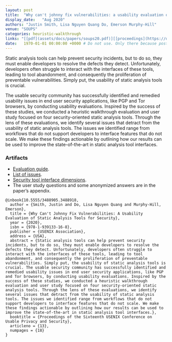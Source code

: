 ```yaml
---
layout: post
title:  "Why can't johnny fix vulnerabilities: a usability evaluation of static analysis tools for security"
display_date:   "Aug 2020"
authors: "Justin Smith, Lisa Nguyen Quang Do, Emerson Murphy-Hill"
venue: "SOUPS"
categories: heuristic-walkthrough
links: "[[pdf](assets/docs/papers/soups20.pdf)][[proceedings](https://dl.acm.org/doi/10.5555/3488905.3488918)]"
date:   1970-01-01 00:00:00 +0000 # Do not use. Only there because posts require a date.
---
```

Static analysis tools can help prevent security incidents, but to do so, they must enable developers to resolve the defects they detect. Unfortunately, developers often struggle to interact with the interfaces of these tools, leading to tool abandonment, and consequently the proliferation of preventable vulnerabilities. Simply put, the usability of static analysis tools is crucial.

The usable security community has successfully identified and remedied usability issues in end user security applications, like PGP and Tor browsers, by conducting usability evaluations. Inspired by the success of these studies, we conducted a heuristic walkthrough evaluation and user study focused on four security-oriented static analysis tools. Through the lens of these evaluations, we identify several issues that detract from the usability of static analysis tools. The issues we identified range from workflows that do not support developers to interface features that do not scale. We make these findings actionable by outlining how our results can be used to improve the state-of-the-art in static analysis tool interfaces.

### Artifacts
- [Evaluation guide](https://figshare.com/s/087f103905189f1a7ca0).
- [List of issues](https://figshare.com/s/71d97832ae3b04e0ff1a).
- [Security tool interface dimensions](https://figshare.com/s/5255acbe659d3097d8a2).
- The user study questions and some anonymized answers are in the paper’s appendix.

```
@inbook{10.5555/3488905.3488918,
  author = {Smith, Justin and Do, Lisa Nguyen Quang and Murphy-Hill, Emerson},
  title = {Why Can't Johnny Fix Vulnerabilities: A Usability Evaluation of Static Analysis Tools for Security},
  year = {2020},
  isbn = {978-1-939133-16-8},
  publisher = {USENIX Association},
  address = {USA},
  abstract = {Static analysis tools can help prevent security incidents, but to do so, they must enable developers to resolve the defects they detect. Unfortunately, developers often struggle to interact with the interfaces of these tools, leading to tool abandonment, and consequently the proliferation of preventable vulnerabilities. Simply put, the usability of static analysis tools is crucial. The usable security community has successfully identified and remedied usability issues in end user security applications, like PGP and Tor browsers, by conducting usability evaluations. Inspired by the success of these studies, we conducted a heuristic walkthrough evaluation and user study focused on four security-oriented static analysis tools. Through the lens of these evaluations, we identify several issues that detract from the usability of static analysis tools. The issues we identified range from workflows that do not support developers to interface features that do not scale. We make these findings actionable by outlining how our results can be used to improve the state-of-the-art in static analysis tool interfaces.},
  booktitle = {Proceedings of the Sixteenth USENIX Conference on Usable Privacy and Security},
  articleno = {13},
  numpages = {18}
}
```